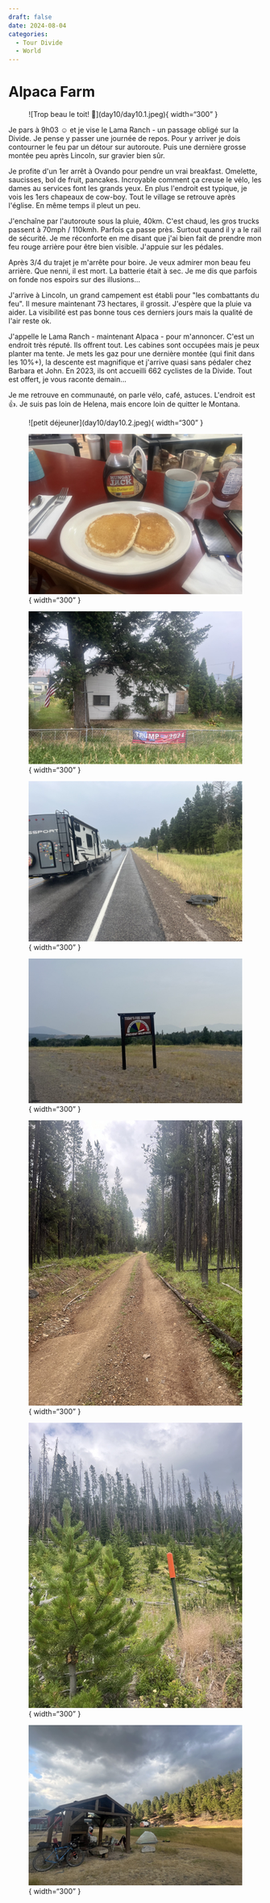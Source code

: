 ```yaml
---
draft: false 
date: 2024-08-04
categories:
  - Tour Divide
  - World
---
```


# Alpaca Farm 

<figure markdown>
![Trop beau le toit! 🚴](day10/day10.1.jpeg){ width=“300” }
</figure>

Je pars à 9h03 ☺️ et je vise le Lama Ranch - un passage obligé sur la Divide. Je pense y passer une journée de repos. Pour y arriver je dois contourner le feu par un détour sur autoroute. Puis une dernière grosse montée peu après Lincoln, sur gravier bien sûr.

<!-- more -->

Je profite d'un 1er arrêt à Ovando pour pendre un vrai breakfast. Omelette, saucisses, bol de fruit, pancakes. Incroyable comment ça creuse le vélo, les dames au services font les grands yeux. En plus l'endroit est typique, je vois les 1ers chapeaux de cow-boy. Tout le village se retrouve après l'église. En même temps il pleut un peu.

J'enchaîne par l'autoroute sous la pluie, 40km. C'est chaud, les gros trucks passent à 70mph / 110kmh. Parfois ça passe près. Surtout quand il y a le rail de sécurité. Je me réconforte en me disant que j'ai bien fait de prendre mon feu rouge arrière pour être bien visible. J'appuie sur les pédales.

Après 3/4 du trajet je m'arrête pour boire. Je veux admirer mon beau feu arrière. Que nenni, il est mort. La batterie était à sec. Je me dis que parfois on fonde nos espoirs sur des illusions...

J'arrive à Lincoln, un grand campement est établi pour "les combattants du feu". Il mesure maintenant 73 hectares, il grossit. J'espère que la pluie va aider. La visibilité est pas bonne tous ces derniers jours mais la qualité de l'air reste ok.

J'appelle le Lama Ranch - maintenant Alpaca - pour m'annoncer. C'est un endroit très réputé. Ils offrent tout. Les cabines sont occupées mais je peux planter ma tente. Je mets les gaz pour une dernière montée (qui finit dans les 10%+), la descente est magnifique et j'arrive quasi sans pédaler chez Barbara et John. En 2023, ils ont accueilli 662 cyclistes de la Divide. Tout est offert, je vous raconte demain...

Je me retrouve en communauté, on parle vélo, café, astuces. L'endroit est 👍. Je suis pas loin de Helena, mais encore loin de quitter le Montana.

<figure markdown>
![petit déjeuner](day10/day10.2.jpeg){ width=“300” }

!["naturally and artificially"](day10/day10.3.jpeg){ width=“300” }

!["make liberals cry again"](day10/day10.4.jpeg){ width=“300” }

![Autoroute sous la pluie](day10/day10.5.jpeg){ width=“300” }

![Prevention](day10/day10.6.jpeg){ width=“300” }

![Dernière montée!](day10/day10.7.jpeg){ width=“300” }

![Ceci signale une fibre optique et non un Système d'alerte incendie 😉](day10/day10.8.jpeg){ width=“300” }

![Un aperçu du Lama Ranch, il fait beau, la nuit est fraîche](day10/day10.9.jpeg){ width=“300” }

</figure>


